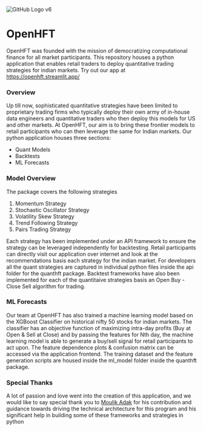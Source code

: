 ![GitHub Logo v6](https://github.com/user-attachments/assets/9d7a22d4-22d9-40b4-8de3-30ef8ac81962)
# OpenHFT
OpenHFT was founded with the mission of democratizing computational finance for all market participants. This repository houses a python application that enables retail traders to deploy quantitative trading strategies for indian markets. Try out our app at https://openhft.streamlit.app/

### Overview
Up till now, sophisticated quantitative strategies have been limited to proprietary trading firms who typically deploy their own army of in-house data engineers and quantitative traders who then deploy this models for US and other markets. At OpenHFT, our aim is to bring these frontier models to retail participants who can then leverage the same for Indian markets. Our python application houses three sections: 
+ Quant Models 
+ Backtests 
+ ML Forecasts

### Model Overview
The package covers the following strategies
1. Momentum Strategy
2. Stochastic Oscillator Strategy
3. Volatility Skew Strategy
4. Trend Following Strategy
5. Pairs Trading Strategy

Each strategy has been implemented under an API framework to ensure the strategy can be leveraged independently for backtesting. Retail participants can directly visit our application over internet and look at the recommendations basis each strategy for the indian market. For developers all the quant strategies are captured in individual python files inside the api folder for the quanthft package. Backtest frameworks have also been implemented for each of the quantitaive strategies basis an Open Buy - Close Sell algorithm for trading.

### ML Forecasts
Our team at OpenHFT has also trained a machine learning model based on the XGBoost Classifier on historical nifty 50 stocks for indian markets. The classifier has an objective function of maximizing intra-day profits (Buy at Open & Sell at Close) and by passing the features for Nth day, the machine learning model is able to generate a buy/sell signal for retail participants to act upon. The feature dependence plots & confusion matrix can be accessed via the application frontend. The training dataset and the feature generation scripts are housed inside the ml_model folder inside the quanthft package.

### Special Thanks
A lot of passion and love went into the creation of this application, and we would like to say special thank you to [Moulik Adak](https://github.com/ikad95) for his contribution and guidance towards driving the technical architecture for this program and his significant help in building some of these frameworks and strategies in python
